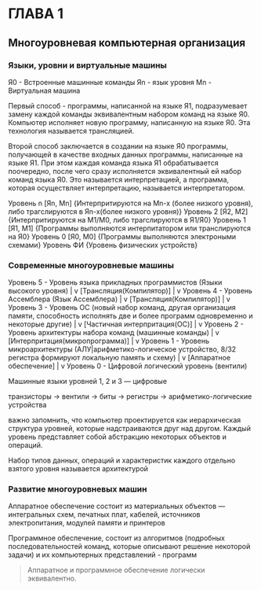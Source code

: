 # ГЛАВА 1

## Многоуровневая компьютерная организация

### Языки, уровни и виртуальные машины

Я0 - Встроенные машинные команды 
Яn - язык уровня
Mn - Виртуальная машина 

Первый способ - программы, написанной на языке Я1, подразумевает замену каждой команды эквивалентным набором команд на языке Я0.
Компьютер исполняет новую программу, написанную на языке Я0. Эта технология называется трансляцией.

Второй способ заключается в создании на языке Я0 программы, получающей
в качестве входных данных программы, написанные на языке Я1. При этом каждая команда языка Я1 обрабатывается поочередно, после чего сразу исполняется эквивалентный ей набор команд языка Я0. Это  называется интерпретацией, а программа, которая осуществляет интерпретацию, называется интерпретатором.


Уровень n [Яn, Мn] {Интерпритируются на Мn-x (более низкого уровня), либо трагслируются в Яn-x(более низкого уровня)}
Уровень 2 [Я2, М2] {Интерпритируются на М1/М0, либо трагслируются в Я1/Я0}
Уровень 1 [Я1, М1] {Программы выполняются интерпитатором или транслируются на Я0}
Уровень 0 [Я0, М0] {Программы выполняются электроными схемами}
Уровень ФИ {Уровень физических устройств}

### Современные многоуровневые машины

Уровень 5 - Уровень языка прикладных программистов (Языки высокого уровня)
                |
                v
        [Трансляция(Компилятор)]
                |
                v
Уровень 4 - Уровень Ассемблера (Язык Ассемблера)
                |
                v
        [Трансляция(Компилятор)]
                |
                v
Уровень 3 - Уровень ОС (новый набор команд, другая организация памяти, способность исполнять две и более программ
одновременно и некоторые другие)
                |
                v
    [Частичная интерпритация(ОС)]
                |
                v
Уровень 2 - Уровень архитектуры набора команд (машинные команды)
                |
                v
    [Интерпритация(микропрограмма)]
                |
                v
Уровень 1 - Уровень микроархитектуры (АЛУ|арифметико-логическое устройство, 8/32 регистра формируют локальную память и схему)
                |
                v
        [Аппаратное обеспечение]
                |
                v
Уровень 0 - Цифровой логический уровень (вентили)

Машинные языки уровней 1, 2 и 3 — цифровые


транзисторы -> вентили -> биты -> регистры -> арифметико-логические устройства

важно запомнить, что компьютер проектируется как
иерархическая структура уровней, которые надстраиваются друг над другом.
Каждый уровень представляет собой абстракцию некоторых объектов и операций.

Набор типов данных, операций и характеристик каждого отдельно взятого
уровня называется архитектурой

### Развитие многоуровневых машин

Аппаратное обеспечение состоит из материальных объектов — интегральных схем, печатных плат,
кабелей, источников электропитания, модулей памяти и принтеров

Программное обеспечение, состоит из алгоритмов (подробных последовательностей команд, которые описывают решение некоторой задачи) и их компьютерных представлений - программ

> Аппаратное и программное обеспечение логически эквивалентно.
